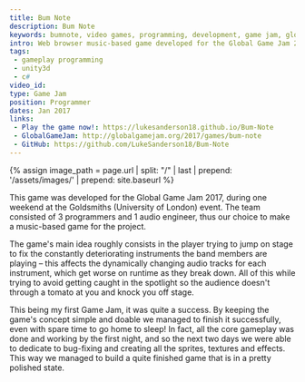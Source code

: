 ```yaml
---
title: Bum Note
description: Bum Note
keywords: bumnote, video games, programming, development, game jam, global game jam, gameplay, music, band
intro: Web browser music-based game developed for the Global Game Jam 2017.
tags:
 - gameplay programming
 - unity3d
 - c#
video_id: 
type: Game Jam
position: Programmer
dates: Jan 2017
links: 
 - Play the game now!: https://lukesanderson18.github.io/Bum-Note
 - GlobalGameJam: http://globalgamejam.org/2017/games/bum-note
 - GitHub: https://github.com/LukeSanderson18/Bum-Note
---
```


{% assign image_path = page.url | split: "/" | last | prepend: '/assets/images/' | prepend: site.baseurl %}

This game was developed for the Global Game Jam 2017, during one weekend at the Goldsmiths (University of London) event. The team consisted of 3 programmers and 1 audio engineer, thus our choice to make a music-based game for the project.

The game's main idea roughly consists in the player trying to jump on stage to fix the constantly deteriorating instruments the band members are playing – this affects the dynamically changing audio tracks for each instrument, which get worse on runtime as they break down. All of this while trying to avoid getting caught in the spotlight so the audience doesn't through a tomato at you and knock you off stage.

This being my first Game Jam, it was quite a success. By keeping the game's concept simple and doable we managed to finish it successfully, even with spare time to go home to sleep! In fact, all the core gameplay was done and working by the first night, and so the next two days we were able to dedicate to bug-fixing and creating all the sprites, textures and effects. This way we managed to build a quite finished game that is in a pretty polished state.
